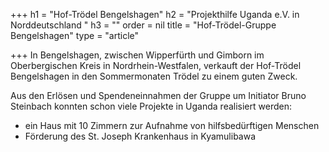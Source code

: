 +++
h1 = "Hof-Trödel Bengelshagen"
h2 = "Projekthilfe Uganda e.V. in Norddeutschland "
h3 = ""
order = nil
title = "Hof-Trödel-Gruppe Bengelshagen"
type = "article"

+++
In Bengelshagen, zwischen Wipperfürth und Gimborn im Oberbergischen Kreis in Nordrhein-Westfalen, verkauft der Hof-Trödel Bengelshagen in den Sommermonaten Trödel zu einem guten Zweck. 

Aus den Erlösen und Spendeneinnahmen der Gruppe um Initiator Bruno Steinbach konnten schon viele Projekte in Uganda realisiert werden: 

* ein Haus mit 10 Zimmern zur Aufnahme von hilfsbedürftigen Menschen
* Förderung des St. Joseph Krankenhaus in Kyamulibawa